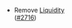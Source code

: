 - Remove [Liquidity](https://github.com/Gravity-Devs/liquidity)  
  ([\#2716](https://github.com/cosmos/gaia/pull/2716))